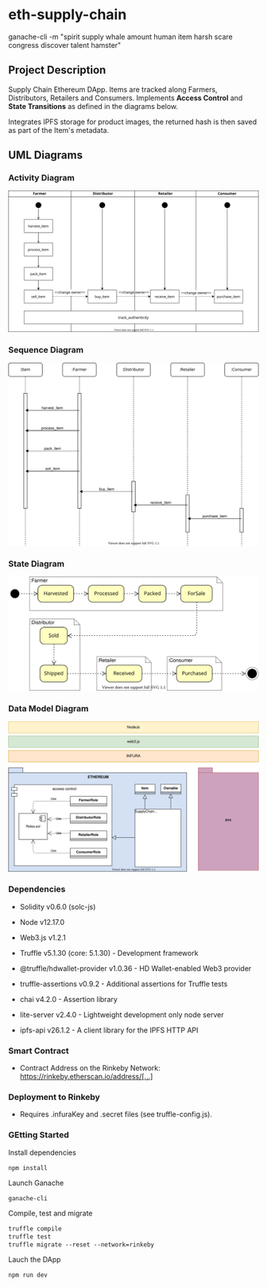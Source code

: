 # eth-supply-chain

ganache-cli -m "spirit supply whale amount human item harsh scare congress discover talent hamster"

## Project Description

Supply Chain Ethereum DApp. Items are tracked along Farmers, Distributors, Retailers and Consumers. Implements **Access Control** and **State Transitions** as defined in the diagrams below.

Integrates IPFS storage for product images, the returned hash is then saved as part of the Item's metadata.

## UML Diagrams

### Activity Diagram

<p align="center"><img src="/uml/ActivityDiagram.svg" /></p>

### Sequence Diagram

<p align="center"><img src="/uml/SequenceDiagram.svg" /></p>

### State Diagram

<p align="center"><img src="/uml/StateDiagram.svg" /></p>

### Data Model Diagram

<p align="center"><img src="/uml/DataModelDiagram.svg" /></p>

### Dependencies

- Solidity v0.6.0 (solc-js)
- Node v12.17.0
- Web3.js v1.2.1

- Truffle v5.1.30 (core: 5.1.30) - Development framework
- @truffle/hdwallet-provider v1.0.36 - HD Wallet-enabled Web3 provider
- truffle-assertions v0.9.2 - Additional assertions for Truffle tests
- chai v4.2.0 - Assertion library
- lite-server v2.4.0 - Lightweight development only node server
- ipfs-api v26.1.2 - A client library for the IPFS HTTP API

### Smart Contract

- Contract Address on the Rinkeby Network: https://rinkeby.etherscan.io/address/[...]

### Deployment to Rinkeby

- Requires .infuraKey and .secret files (see truffle-config.js).

### GEtting Started

Install dependencies

```
npm install
```

Launch Ganache

```
ganache-cli
```

Compile, test and migrate

```
truffle compile
truffle test
truffle migrate --reset --network=rinkeby
```

Lauch the DApp

```
npm run dev
```
